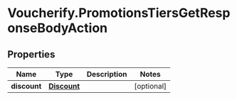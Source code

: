 # Voucherify.PromotionsTiersGetResponseBodyAction

## Properties

Name | Type | Description | Notes
------------ | ------------- | ------------- | -------------
**discount** | [**Discount**](Discount.md) |  | [optional] 


